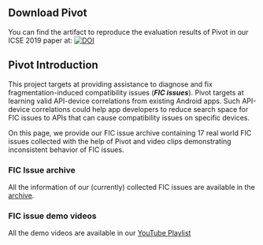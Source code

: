## Download Pivot
You can find the artifact to reproduce the evaluation results of Pivot in our ICSE 2019 paper at:
[![DOI](https://zenodo.org/badge/DOI/10.5281/zenodo.2548598.svg)](https://doi.org/10.5281/zenodo.2548598)

## Pivot Introduction

This project targets at providing assistance to diagnose and fix fragmentation-induced compatibility issues (**_FIC issues_**). Pivot targets at learning valid API-device correlations from existing Android apps. Such API-device correlations could help app developers to reduce search space for FIC issues to APIs that can cause compatibility issues on specific devices.

On this page, we provide our FIC issue archive containing 17 real world FIC issues collected with the help of Pivot and video clips demonstrating inconsistent behavior of FIC issues.

### FIC Issue archive

All the information of our (currently) collected FIC issues are available in the [archive](https://github.com/FICIssuePivot/Pivot/issues).

### FIC issue demo videos
All the demo videos are available in our [YouTube Playlist](https://www.youtube.com/playlist?list=PLhpuZwQ2BiuIYYeSeHpaqtEL4gQK-Q7io)
